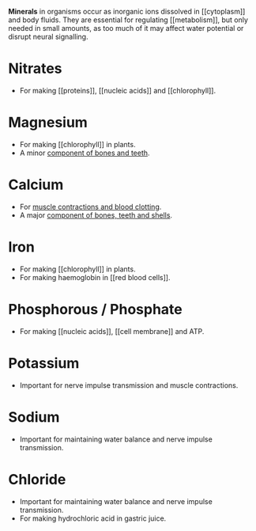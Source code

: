 **Minerals** in organisms occur as inorganic ions dissolved in [[cytoplasm]] and body fluids. They are essential for regulating [[metabolism]], but only needed in small amounts, as too much of it may affect water potential or disrupt neural signalling.

# Nitrates
- For making [[proteins]], [[nucleic acids]] and [[chlorophyll]].

# Magnesium
- For making [[chlorophyll]] in plants.
- A minor <u>component of bones and teeth</u>.

# Calcium
- For <u>muscle contractions and blood clotting</u>.
- A major <u>component of bones, teeth and shells</u>.

# Iron
- For making [[chlorophyll]] in plants.
- For making <span class="hi-blue">haemoglobin</span> in [[red blood cells]].

# Phosphorous / Phosphate
- For making [[nucleic acids]], [[cell membrane]] and ATP.

# Potassium
- Important for nerve impulse transmission and muscle contractions.

# Sodium
- Important for maintaining water balance and nerve impulse transmission.

# Chloride
- Important for maintaining water balance and nerve impulse transmission.
- For making <span class="hi-blue">hydrochloric acid in gastric juice</span>.
